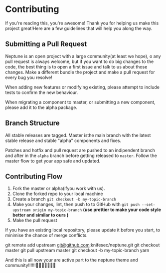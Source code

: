 # Contributing

If you're reading this, you're awesome! Thank you for helping us make this project great!Here are a few guidelines that will help you along the way.

## Submitting a Pull Request

Neptune is an open project with a large community(at least we hope), o any pull request is always welcome, but if you want to do big changes to the code, the best thing is to open a first issue and talk to us about those changes.
Make a different bundle the project and make a pull request for every bug you resolve!

When adding new features or modifying existing, please attempt to include tests to confirm the new behaviour.

When migrating a component to master, or submitting a new component, please add it to the alpha package.

## Branch Structure

All stable releases are tagged. Master isthe main branch with the latest stable release and stable "alpha" components and fixes.

Patches and hotfix and pull request are pushed to an indipendent branch and after in the `alpha` branch before getting released to `master`.
Follow the master flow to get your app safe and updated.

## Contributing Flow

1.  Fork the master or alpha(ifyou work with us).
2.  Clone the forked repo to your local machine
3.  Create a branch `git checkout -b my-topic-branch`
4.  Make your changes, lint, then push to to GitHub with `git push --set-upstream origin my-topic-branch` **(use prettier to make your code style better and similar to ours )**
5.  Make the pull request

If you have an existing local repository, please update it before you start, to minimise the chance of merge conflicts.

git remote add upstream git@github.com:knifesec/neptune.git
git checkout master
git pull upstream master
git checkout -b my-topic-branch
yarn

And this is all now your are active part to the neptune theme and community!!!!!!:tada::tada::tada::tada::tada::tada::tada:
